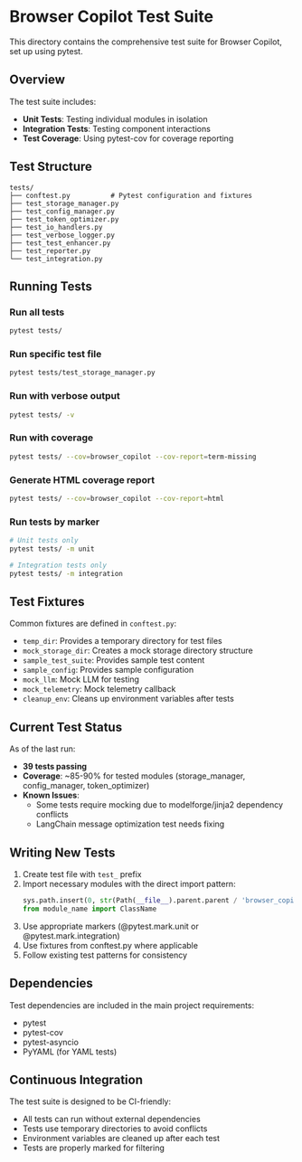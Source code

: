 # Browser Copilot Test Suite

This directory contains the comprehensive test suite for Browser Copilot, set up using pytest.

## Overview

The test suite includes:
- **Unit Tests**: Testing individual modules in isolation
- **Integration Tests**: Testing component interactions
- **Test Coverage**: Using pytest-cov for coverage reporting

## Test Structure

```
tests/
├── conftest.py          # Pytest configuration and fixtures
├── test_storage_manager.py
├── test_config_manager.py
├── test_token_optimizer.py
├── test_io_handlers.py
├── test_verbose_logger.py
├── test_test_enhancer.py
├── test_reporter.py
└── test_integration.py
```

## Running Tests

### Run all tests
```bash
pytest tests/
```

### Run specific test file
```bash
pytest tests/test_storage_manager.py
```

### Run with verbose output
```bash
pytest tests/ -v
```

### Run with coverage
```bash
pytest tests/ --cov=browser_copilot --cov-report=term-missing
```

### Generate HTML coverage report
```bash
pytest tests/ --cov=browser_copilot --cov-report=html
```

### Run tests by marker
```bash
# Unit tests only
pytest tests/ -m unit

# Integration tests only
pytest tests/ -m integration
```

## Test Fixtures

Common fixtures are defined in `conftest.py`:

- `temp_dir`: Provides a temporary directory for test files
- `mock_storage_dir`: Creates a mock storage directory structure
- `sample_test_suite`: Provides sample test content
- `sample_config`: Provides sample configuration
- `mock_llm`: Mock LLM for testing
- `mock_telemetry`: Mock telemetry callback
- `cleanup_env`: Cleans up environment variables after tests

## Current Test Status

As of the last run:
- **39 tests passing**
- **Coverage**: ~85-90% for tested modules (storage_manager, config_manager, token_optimizer)
- **Known Issues**:
  - Some tests require mocking due to modelforge/jinja2 dependency conflicts
  - LangChain message optimization test needs fixing

## Writing New Tests

1. Create test file with `test_` prefix
2. Import necessary modules with the direct import pattern:
   ```python
   sys.path.insert(0, str(Path(__file__).parent.parent / 'browser_copilot'))
   from module_name import ClassName
   ```
3. Use appropriate markers (@pytest.mark.unit or @pytest.mark.integration)
4. Use fixtures from conftest.py where applicable
5. Follow existing test patterns for consistency

## Dependencies

Test dependencies are included in the main project requirements:
- pytest
- pytest-cov
- pytest-asyncio
- PyYAML (for YAML tests)

## Continuous Integration

The test suite is designed to be CI-friendly:
- All tests can run without external dependencies
- Tests use temporary directories to avoid conflicts
- Environment variables are cleaned up after each test
- Tests are properly marked for filtering
